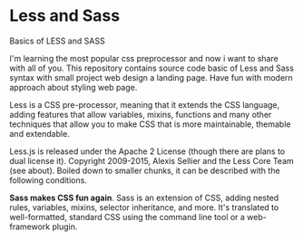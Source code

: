 # Less and Sass
Basics of LESS and SASS

I'm learning the most popular css preprocessor and now i want to share with all of you. This repository contains source code basic of Less and Sass syntax with small project web design a landing page. Have fun with modern approach about styling web page. 

Less is a CSS pre-processor, meaning that it extends the CSS language, adding features that allow variables, mixins, functions and many other techniques that allow you to make CSS that is more maintainable, themable and extendable.

Less.js is released under the Apache 2 License (though there are plans to dual license it). Copyright 2009-2015, Alexis Sellier and the Less Core Team (see about). Boiled down to smaller chunks, it can be described with the following conditions.


**Sass makes CSS fun again**. Sass is an extension of CSS,
adding nested rules, variables, mixins, selector inheritance, and more.
It's translated to well-formatted, standard CSS
using the command line tool or a web-framework plugin.
